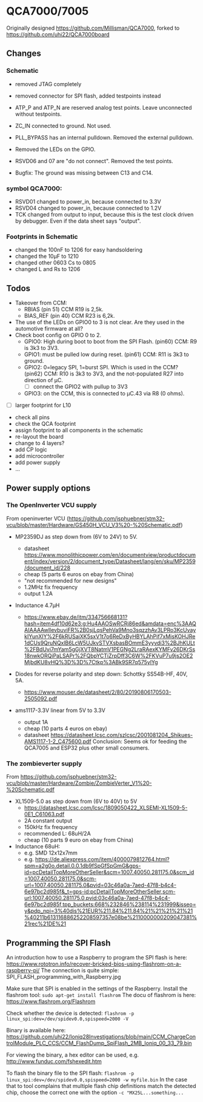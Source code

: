 # QCA7000/7005

Originally designed https://github.com/Millisman/QCA7000, forked to https://github.com/uhi22/QCA7000board

## Changes

### Schematic
- removed JTAG completely
- removed connector for SPI flash, added testpoints instead

- ATP_P and ATP_N are reserved analog test points. Leave unconnected without testpoints.
- ZC_IN connected to ground. Not used.
- PLL_BYPASS has an internal pulldown. Removed the external pulldown.
- Removed the LEDs on the GPIO.
- RSVD06 and 07 are "do not connect". Removed the test points.
- Bugfix: The ground was missing between C13 and C14.

### symbol QCA7000:
 - RSVD01 changed to power_in, because connected to 3.3V
 - RSVD04 changed to power_in, because connected to 1.2V
 - TCK changed from output to input, because this is the test clock driven by debugger. Even if the data sheet says "output".
 
### Footprints in Schematic

- changed the 100nF to 1206 for easy handsoldering
- changed the 10µF to 1210
- changed other 0603 Cs to 0805
- changed L and Rs to 1206



## Todos

- Takeover from CCM:
   - RBIAS (pin 51) CCM R19 is 2,5k.
   - BIAS_REF (pin 40) CCM R23 is 6,2k.
- The use of the LEDs on GPIO0 to 3 is not clear. Are they used in the automotive firmware at all?
- Check boot config on GPIO 0 to 2.
    - GPIO0: High during boot to boot from the SPI Flash. (pin60) CCM: R9 is 3k3 to 3V3.
    - GPIO1: must be pulled low during reset. (pin61) CCM: R11 is 3k3 to ground.
    - GPIO2: 0=legacy SPI, 1=burst SPI. Which is used in the CCM? (pin62) CCM: R10 is 3k3 to 3V3, and the not-populated R27 into direction of µC.
        - [ ] connect the GPIO2 with pullup to 3V3
    - GPIO3: on the CCM, this is connected to µC.43 via R8 (0 ohms).

- [ ] larger footprint for L10
- check all pins
- check the QCA footprint
- assign footprint to all components in the schematic
- re-layout the board
- change to 4 layers?
- add CP logic
- add microcontroller
- add power supply
- ...

## Power supply options

### The OpenInverter VCU supply
From openinverter VCU (https://github.com/jsphuebner/stm32-vcu/blob/master/Hardware/GS450H_VCU_V3%20-%20Schematic.pdf)
- MP2359DJ as step down from (6V to 24V) to 5V.
    - datasheet https://www.monolithicpower.com/en/documentview/productdocument/index/version/2/document_type/Datasheet/lang/en/sku/MP2359/document_id/228
    - cheap (5 parts 6 euros on ebay from China)
    - "not recommended for new designs"
    - 1.2MHz fix frequency
    - output 1.2A
- Inductance 4.7µH
    - https://www.ebay.de/itm/334756668131?hash=item4df10d62e3:g:Hu4AAOSwRCRj86ed&amdata=enc%3AAQAIAAAAwIlevbuviFR%2B0sjLqsPehVa9Mno3sqzzhAv3LPRo3KcUvaykIYunXIY%2F6kRUSaiXK5sxV1t7o6ReDxByHBYLAhPif7xMisKOHJRe1dCUs9QruNQxlB6LcW5UJkvSTVXsbasBOmmE3yyvdi3%2BJhKULt%2FBdUvi7mYam5gGjXVT8NatmV1PEGNg2LraRAexKYMFv26DKrSs18nwkORQiPaLSAPr%2FQbpYCTiZrpDff3C6W%2FKVuP7u9js2OE2MjbdKU8vHQ%3D%3D%7Ctkp%3ABk9SR7q575ylYg

- Diodes for reverse polarity and step down: Schottky SS54B-HF, 40V, 5A.
    - https://www.mouser.de/datasheet/2/80/20190806170503-2505092.pdf
    
- ams1117-3.3V linear from 5V to 3.3V
    - output 1A
    - cheap (10 parts 4 euros on ebay)
    - datasheet https://datasheet.lcsc.com/szlcsc/2001081204_Shikues-AMS1117-1-2_C475600.pdf
Conclusion: Seems ok for feeding the QCA7005 and ESP32 plus other small consumers.

### The zombieverter supply
From https://github.com/jsphuebner/stm32-vcu/blob/master/Hardware/Zombie/ZombieVerter_V1%20-%20Schematic.pdf
- XL1509-5.0 as step down from (6V to 40V) to 5V
    - https://datasheet.lcsc.com/lcsc/1809050422_XLSEMI-XL1509-5-0E1_C61063.pdf
    - 2A constant output
    - 150kHz fix frequency
    - recommended L: 68uH/2A
    - cheap (10 parts 9 euro on ebay from China)
- Inductance 68uH:
    - e.g. SMD 12x12x7mm
    - e.g. https://de.aliexpress.com/item/4000079812764.html?spm=a2g0o.detail.0.0.1db9fSpGfSpGmG&gps-id=pcDetailTopMoreOtherSeller&scm=1007.40050.281175.0&scm_id=1007.40050.281175.0&scm-url=1007.40050.281175.0&pvid=03c46a0a-7aed-47f8-b4c4-6e97bc2d985f&_t=gps-id:pcDetailTopMoreOtherSeller,scm-url:1007.40050.281175.0,pvid:03c46a0a-7aed-47f8-b4c4-6e97bc2d985f,tpp_buckets:668%232846%238114%231999&isseo=y&pdp_npi=3%40dis%21EUR%211.84%211.84%21%21%21%21%21%40211b613116886252208597357e08be%2110000000209047381%21rec%21DE%21
    

## Programming the SPI Flash

An introduction how to use a Raspberry to program the SPI flash is here:
https://www.rototron.info/recover-bricked-bios-using-flashrom-on-a-raspberry-pi/
The connection is quite simple: SPI_FLASH_programming_with_Raspberry.jpg

Make sure that SPI is enabled in the settings of the Raspberry.
Install the flashrom tool: `sudo apt-get install flashrom`
The docu of flashrom is here: https://www.flashrom.org/Flashrom

Check whether the device is detected: `flashrom -p linux_spi:dev=/dev/spidev0.0,spispeed=2000 -V`

Binary is available here: https://github.com/uhi22/Ioniq28Investigations/blob/main/CCM_ChargeControlModule_PLC_CCS/CCM_FlashDump_SpiFlash_2MB_Ioniq_00_33_79.bin

For viewing the binary, a hex editor can be used, e.g. http://www.funduc.com/fshexedit.htm

To flash the binary file to the SPI flash: `flashrom -p linux_spi:dev=/dev/spidev0.0,spispeed=2000 -w myfile.bin` In the case that to tool complains that multiple flash chip definitions match the detected chip, choose the correct one with the option `-c "MX25L...something...`
